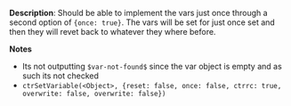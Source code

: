 __Description__: Should be able to implement the vars just once through a second option of `{once: true}`. The vars will be set for just once set and then they will revet back to whatever they where before.


__Notes__

+ Its not outputting `$var-not-found$` since the var object is empty and as such its not checked
+ `ctrSetVariable(<Object>, {reset: false, once: false, ctrrc: true, overwrite: false, overwrite: false})`